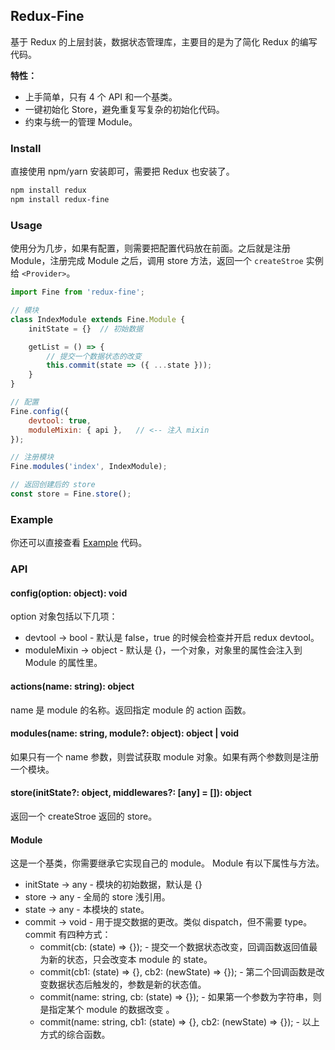 
## Redux-Fine
基于 Redux 的上层封装，数据状态管理库，主要目的是为了简化 Redux 的编写代码。

__特性：__
- 上手简单，只有 4 个 API 和一个基类。
- 一键初始化 Store，避免重复写复杂的初始化代码。
- 约束与统一的管理 Module。

### Install
直接使用 npm/yarn 安装即可，需要把 Redux 也安装了。

```bash
npm install redux
npm install redux-fine
```

### Usage
使用分为几步，如果有配置，则需要把配置代码放在前面。之后就是注册 Module，注册完成 Module 之后，调用 store 方法，返回一个 `createStroe` 实例给 `<Provider>`。


```js
import Fine from 'redux-fine';

// 模块
class IndexModule extends Fine.Module {
    initState = {}  // 初始数据

    getList = () => {
        // 提交一个数据状态的改变
        this.commit(state => ({ ...state }));
    }
}

// 配置
Fine.config({
    devtool: true,
    moduleMixin: { api },   // <-- 注入 mixin
});

// 注册模块
Fine.modules('index', IndexModule);

// 返回创建后的 store
const store = Fine.store();
```

### Example
你还可以直接查看 [Example](https://github.com/Lizhooh/redux-fine/tree/master/example) 代码。

### API

#### config(option: object): void
option 对象包括以下几项：
- devtool -> bool - 默认是 false，true 的时候会检查并开启 redux devtool。
- moduleMixin -> object - 默认是 {}，一个对象，对象里的属性会注入到 Module 的属性里。

#### actions(name: string): object
name 是 module 的名称。返回指定 module 的 action 函数。

#### modules(name: string, module?: object): object | void
如果只有一个 name 参数，则尝试获取 module 对象。如果有两个参数则是注册一个模块。

#### store(initState?: object, middlewares?: [any] = []): object
返回一个 createStroe 返回的 store。

#### Module
这是一个基类，你需要继承它实现自己的 module。 Module 有以下属性与方法。
- initState -> any - 模块的初始数据，默认是 {}
- store -> any - 全局的 store 浅引用。
- state -> any - 本模块的 state。
- commit -> void - 用于提交数据的更改。类似 dispatch，但不需要 type。
    commit 有四种方式：
    - commit(cb: (state) => {}); - 提交一个数据状态改变，回调函数返回值最为新的状态，只会改变本 module 的 state。
    - commit(cb1: (state) => {}, cb2: (newState) => {}); - 第二个回调函数是改变数据状态后触发的，参数是新的状态值。
    - commit(name: string, cb: (state) => {}); - 如果第一个参数为字符串，则是指定某个 module 的数据改变 。
    - commit(name: string, cb1: (state) => {}, cb2: (newState) => {}); - 以上方式的综合函数。

